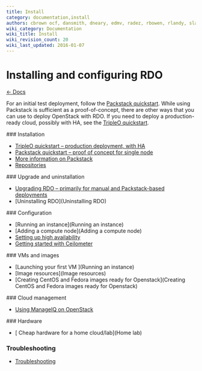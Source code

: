 ```yaml
---
title: Install
category: documentation,install
authors: cbrown ocf, dansmith, dneary, edmv, radez, rbowen, rlandy, slagle, snecklifter
wiki_category: Documentation
wiki_title: Install
wiki_revision_count: 20
wiki_last_updated: 2016-01-07
---
```


# Installing and configuring RDO

[ ← Docs](Docs)

For an initial test deployment, follow the [Packstack quickstart](/install/quickstart). While using Packstack is sufficient as a proof-of-concept, there are other ways that you can use to deploy OpenStack with RDO. If you need to deploy a production-ready cloud, possibly with HA, see the [TripleO quickstart](/tripleo).

<div class="splits">
<div class="split-third with-more">
### Installation

*   [TripleO quickstart &ndash; production deployment, with HA](/tripleo)
*   [Packstack quickstart &ndash; proof of concept for single node](/install/quickstart)
*   [More information on Packstack](Packstack_cookbook)
*   [Repositories](Repositories)
</div>

<div class="split-third with-more">
### Upgrade and uninstallation

*   [Upgrading RDO &ndash; primarily for manual and Packstack-based deployments](upgrading-rdo)
*   [Uninstalling RDO](Uninstalling RDO)
</div>

<div class="split-third">
### Configuration

*   [Running an instance](Running an instance)
*   [Adding a compute node](Adding a compute node)
*   [Setting up high availability](/ha)
*   [Getting started with Ceilometer](CeilometerQuickStart)
</div>
</div>

<div class="splits">
<div class="split-third with-more">
### VMs and images

*   [Launching your first VM ](Running an instance)
*   [Image resources](Image resources)
*   [Creating CentOS and Fedora images ready for Openstack](Creating CentOS and Fedora images ready for Openstack)
</div>

<div class="split-third with-more">
### Cloud management

*   [Using ManageIQ on OpenStack](/cloud-management/using-manageiq-on-openstack)
</div>

<div class="split-third">
### Hardware

*   [ Cheap hardware for a home cloud/lab](Home lab)
</div>
</div>

### Troubleshooting

*   [Troubleshooting](Troubleshooting)

